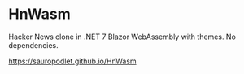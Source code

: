 # HnWasm

Hacker News clone in .NET 7 Blazor WebAssembly with themes. No dependencies.

https://sauropodlet.github.io/HnWasm
